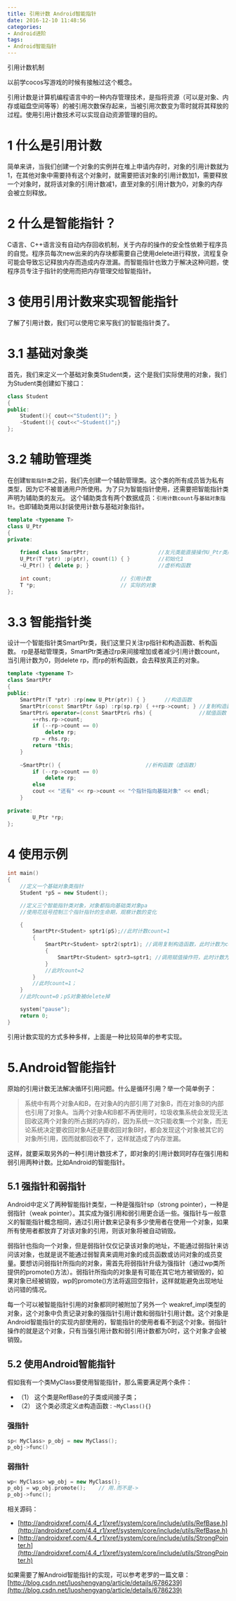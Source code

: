 ```yaml
---
title: 引用计数 Android智能指针
date: 2016-12-10 11:48:56
categories:
- Android进阶
tags:
- Android智能指针
---
```



引用计数机制

以前学cocos写游戏的时候有接触过这个概念。

引用计数是计算机编程语言中的一种内存管理技术，是指将资源（可以是对象、内存或磁盘空间等等）的被引用次数保存起来，当被引用次数变为零时就将其释放的过程。使用引用计数技术可以实现自动资源管理的目的。

<!-- more -->

# 1 什么是引用计数

简单来讲，当我们创建一个对象的实例并在堆上申请内存时，对象的引用计数就为1，在其他对象中需要持有这个对象时，就需要把该对象的引用计数加1，需要释放一个对象时，就将该对象的引用计数减1，直至对象的引用计数为0，对象的内存会被立刻释放。

# 2 什么是智能指针？

C语言、C++语言没有自动内存回收机制，关于内存的操作的安全性依赖于程序员的自觉。程序员每次new出来的内存块都需要自己使用delete进行释放，流程复杂可能会导致忘记释放内存而造成内存泄漏。而智能指针也致力于解决这种问题，使程序员专注于指针的使用而把内存管理交给智能指针。

# 3 使用引用计数来实现智能指针

了解了引用计数，我们可以使用它来写我们的智能指针类了。

# 3.1 基础对象类

首先，我们来定义一个基础对象类Student类，这个是我们实际使用的对象，我们为Student类创建如下接口：

```cpp
class Student                                       
{
public:
    Student(){ cout<<"Student()"; }
    ~Student(){ cout<<"~Student()";}
};
```

# 3.2 辅助管理类

在创建`智能指针类`之前，我们先创建一个辅助管理类。这个类的所有成员皆为私有类型，因为它不被普通用户所使用。为了只为智能指针使用，还需要把智能指针类声明为辅助类的友元。
这个辅助类含有两个数据成员：`引用计数count`与`基础对象指针`。也即辅助类用以封装使用计数与基础对象指针。

```cpp
template <typename T>
class U_Ptr                                  
{
private:
    
    friend class SmartPtr;                      //友元类能直接操作U_Ptr类成员
    U_Ptr(T *ptr) :p(ptr), count(1) { }         //初始化1
    ~U_Ptr() { delete p; }                      //虚析构函数
    
    int count;                      // 引用计数
    T *p;                           // 实际的对象                                        
};
```

# 3.3 智能指针类

设计一个智能指针类SmartPtr类，我们这里只关注rp指针和构造函数、析构函数。
rp是基础管理类，SmartPtr类通过rp来间接增加或者减少引用计数count，当引用计数为0，则delete rp，而rp的析构函数，会去释放真正的对象。

```cpp
template <typename T>
class SmartPtr
{
public:
    SmartPtr(T *ptr) :rp(new U_Ptr(ptr)) { }      //构造函数
    SmartPtr(const SmartPtr &sp) :rp(sp.rp) { ++rp->count; } //复制构造函数
    SmartPtr& operator=(const SmartPtr& rhs) {               //赋值函数
        ++rhs.rp->count;    
        if (--rp->count == 0)    
            delete rp;
        rp = rhs.rp;
        return *this;
    }
    
    ~SmartPtr() {                           //析构函数（虚函数）       
        if (--rp->count == 0)   
            delete rp;
        else 
        cout << "还有" << rp->count << "个指针指向基础对象" << endl;
    }
    
private:
        U_Ptr *rp;  
};
```

# 4 使用示例

```cpp
int main()
{
    //定义一个基础对象类指针
    Student *pS = new Student();

    //定义三个智能指针类对象，对象都指向基础类对象pa
    //使用花括号控制三个指针指针的生命期，观察计数的变化

    {
        SmartPtr<Student> sptr1(pS);//此时计数count=1
        {
            SmartPtr<Student> sptr2(sptr1); //调用复制构造函数，此时计数为count=2
            {
                SmartPtr<Student> sptr3=sptr1; //调用赋值操作符，此时计数为conut=3
            }
            //此时count=2
        }
        //此时count=1；
    }
    //此时count=0；pS对象被delete掉

    system("pause");
    return 0;
}
```

引用计数实现的方式多种多样，上面是一种比较简单的参考实现。

# 5.Android智能指针

原始的引用计数无法解决循环引用问题。什么是循环引用？举一个简单例子：

> 系统中有两个对象A和B，在对象A的内部引用了对象B，而在对象B的内部也引用了对象A。当两个对象A和B都不再使用时，垃圾收集系统会发现无法回收这两个对象的所占据的内存的，因为系统一次只能收集一个对象，而无论系统决定要收回对象A还是要收回对象B时，都会发现这个对象被其它的对象所引用，因而就都回收不了，这样就造成了内存泄漏。

这样，就要采取另外的一种引用计数技术了，即对象的引用计数同时存在强引用和弱引用两种计数。比如Android的智能指针。

## 5.1 强指针和弱指针

Android中定义了两种智能指针类型，一种是强指针sp（strong pointer），一种是弱指针（weak pointer）。其实成为强引用和弱引用更合适一些。强指针与一般意义的智能指针概念相同，通过引用计数来记录有多少使用者在使用一个对象，如果所有使用者都放弃了对该对象的引用，则该对象将被自动销毁。

弱指针也指向一个对象，但是弱指针仅仅记录该对象的地址，不能通过弱指针来访问该对象，也就是说不能通过弱智真来调用对象的成员函数或访问对象的成员变量。要想访问弱指针所指向的对象，需首先将弱指针升级为强指针（通过wp类所提供的promote()方法）。弱指针所指向的对象是有可能在其它地方被销毁的，如果对象已经被销毁，wp的promote()方法将返回空指针，这样就能避免出现地址访问错的情况。

每一个可以被智能指针引用的对象都同时被附加了另外一个 weakref_impl类型的对象，这个对象中负责记录对象的强指针引用计数和弱指针引用计数。这个对象是Android智能指针的实现内部使用的，智能指针的使用者看不到这个对象。弱指针操作的就是这个对象，只有当强引用计数和弱引用计数都为0时，这个对象才会被销毁。

## 5.2 使用Android智能指针

假如我有一个类MyClass要使用智能指针，那么需要满足两个条件：
- （1） 这个类是RefBase的子类或间接子类；
- （2） 这个类必须定义`虚`构造函数 :  `~MyClass(){}`

### 强指针
```cpp
sp< MyClass> p_obj = new MyClass(); 
p_obj->func()
```

### 弱指针
```cpp
wp< MyClass> wp_obj = new MyClass();  
p_obj = wp_obj.promote();    // 用.而不是->  
p_obj->func();
```

相关源码：
- [http://androidxref.com/4.4_r1/xref/system/core/include/utils/RefBase.h](http://androidxref.com/4.4_r1/xref/system/core/include/utils/RefBase.h)
- [http://androidxref.com/4.4_r1/xref/system/core/include/utils/StrongPointer.h](http://androidxref.com/4.4_r1/xref/system/core/include/utils/StrongPointer.h)

如果需要了解Android智能指针的实现，可以参考老罗的一篇文章：
[http://blog.csdn.net/luoshengyang/article/details/6786239](http://blog.csdn.net/luoshengyang/article/details/6786239)
